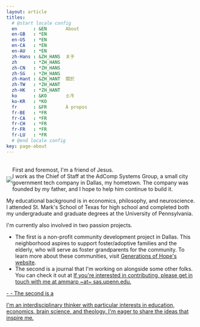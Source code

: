 ```yaml
---
layout: article
titles:
  # @start locale config
  en      : &EN       About
  en-GB   : *EN
  en-US   : *EN
  en-CA   : *EN
  en-AU   : *EN
  zh-Hans : &ZH_HANS  关于
  zh      : *ZH_HANS
  zh-CN   : *ZH_HANS
  zh-SG   : *ZH_HANS
  zh-Hant : &ZH_HANT  關於
  zh-TW   : *ZH_HANT
  zh-HK   : *ZH_HANT
  ko      : &KO       소개
  ko-KR   : *KO
  fr      : &FR       À propos
  fr-BE   : *FR
  fr-CA   : *FR
  fr-CH   : *FR
  fr-FR   : *FR
  fr-LU   : *FR
  # @end locale config
key: page-about
---
```


<br>

<style>
      .container {
        display: flex;
        align-items: center;
        justify-content: center
      }
</style>


<div class="container">
      <div class="image">
        <img src="https://i.imgur.com/IDvVFSP.jpg">
      </div>
      <div class="text">
        First and foremost, I'm a friend of Jesus.
        <br>
        I work as the Chief of Staff at the AdComp Systems Group, a small city government tech company in Dallas, my hometown. The company was founded by my father, and I hope to help him continue to build it.
        <br>
      </div>
    </div>

My educational background is in economics, philosophy, and neuroscience. I attended St. Mark's School of Texas for high school and completed both my undergraduate and graduate degrees at the University of Pennsylvania.

I'm currently also involved in two passion projects. 
<ul>
  <li>The first is a non-profit community development project in Dallas. This neighborhood aspires to support foster/adoptive families and the elderly, who will serve as foster grandparents for the community. To learn more about these communities, visit <a href="https://ghdc.generationsofhope.org/">Generations of Hope's website</a>.
  <li>The second is a journal that I'm working on alongside some other folks. You can check it out at <a href="resonantnotes.com"> If you're interested in contributing, please get in touch with me at ammarp ~at~ sas.upenn.edu.</li>
</ul>
- 
- The second is a 

I'm an interdisciplinary thinker with particular interests in education, economics, brain science, and theology. I'm eager to share the ideas that inspire me.




